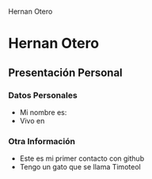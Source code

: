 Hernan Otero

# Hernan Otero
## Presentación Personal

### Datos Personales
- Mi nombre es:
- Vivo en


### Otra Información
- Este es mi primer contacto con github
- Tengo un gato que se llama Timoteol
